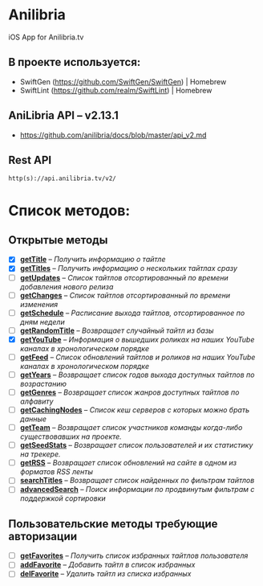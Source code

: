 # Anilibria
iOS App for Anilibria.tv 

## В проекте используется:
- SwiftGen (https://github.com/SwiftGen/SwiftGen) | Homebrew
- SwiftLint (https://github.com/realm/SwiftLint) | Homebrew

## AniLibria API – v2.13.1
- https://github.com/anilibria/docs/blob/master/api_v2.md

## Rest API
```
http(s)://api.anilibria.tv/v2/
```

# Список методов:

## Открытые методы
- [x] [**getTitle**](#-gettitle) – *Получить информацию о тайтле*
- [x] [**getTitles**](#-gettitles) – *Получить информацию о нескольких тайтлах сразу*
- [ ] [**getUpdates**](#-getupdates) – *Список тайтлов отсортированный по времени добавления нового релиза*
- [ ] [**getChanges**](#-getchanges) – *Список тайтлов отсортированный по времени изменения*
- [ ] [**getSchedule**](#-getschedule) – *Расписание выхода тайтлов, отсортированное по дням недели*
- [ ] [**getRandomTitle**](#-getrandomtitle) – *Возвращает случайный тайтл из базы*
- [x] [**getYouTube**](#-getyoutube) – *Информация о вышедших роликах на наших YouTube каналах в хронологическом порядке*
- [ ] [**getFeed**](#-getfeed) – *Список обновлений тайтлов и роликов на наших YouTube каналах в хронологическом порядке*
- [ ] [**getYears**](#-getyears) – *Возвращает список годов выхода доступных тайтлов по возрастанию*
- [ ] [**getGenres**](#-getgenres) – *Возвращает список жанров доступных тайтлов по алфавиту*
- [ ] [**getCachingNodes**](#-getcachingnodes) – *Список кеш серверов с которых можно брать данные*
- [ ] [**getTeam**](#-getteam) – *Возвращает список участников команды когда-либо существовавших на проекте.*
- [ ] [**getSeedStats**](#-getseedstats) – *Возвращает список пользователей и их статистику на трекере.*
- [ ] [**getRSS**](#-getrss) – *Возвращает список обновлений на сайте в одном из форматов RSS ленты*
- [ ] [**searchTitles**](#-searchtitles) – *Возвращает список найденных по фильтрам тайтлов*
- [ ] [**advancedSearch**](#-advancedsearch) – *Поиск информации по продвинутым фильтрам с поддержкой сортировки*

## Пользовательские методы требующие авторизации
- [ ] [**getFavorites**](#-getfavorites) – *Получить список избранных тайтлов пользователя*
- [ ] [**addFavorite**](#-addfavorite) – *Добавить тайтл в список избранных*
- [ ] [**delFavorite**](#-delfavorite) – *Удалить тайтл из списка избранных*
